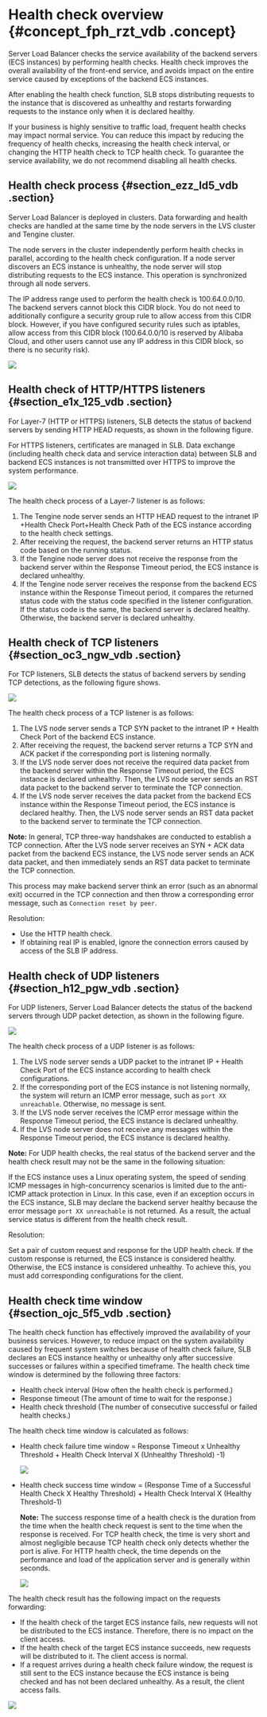 # Health check overview {#concept_fph_rzt_vdb .concept}

Server Load Balancer checks the service availability of the backend servers \(ECS instances\) by performing health checks. Health check improves the overall availability of the front-end service, and avoids impact on the entire service caused by exceptions of the backend ECS instances.

After enabling the health check function, SLB stops distributing requests to the instance that is discovered as unhealthy and restarts forwarding requests to the instance only when it is declared healthy.

If your business is highly sensitive to traffic load, frequent health checks may impact normal service. You can reduce this impact by reducing the frequency of health checks, increasing the health check interval, or changing the HTTP health check to TCP health check. To guarantee the service availability, we do not recommend disabling all health checks.

## Health check process {#section_ezz_ld5_vdb .section}

Server Load Balancer is deployed in clusters. Data forwarding and health checks are handled at the same time by the node servers in the LVS cluster and Tengine cluster.

The node servers in the cluster independently perform health checks in parallel, according to the health check configuration. If a node server discovers an ECS instance is unhealthy, the node server will stop distributing requests to the ECS instance. This operation is synchronized through all node servers.

The IP address range used to perform the health check is 100.64.0.0/10. The backend servers cannot block this CIDR block. You do not need to additionally configure a security group rule to allow access from this CIDR block. However, if you have configured security rules such as iptables, allow access from this CIDR block \(100.64.0.0/10 is reserved by Alibaba Cloud, and other users cannot use any IP address in this CIDR block, so there is no security risk\).

![](http://static-aliyun-doc.oss-cn-hangzhou.aliyuncs.com/assets/img/4137/15645484052542_en-US.png)

## Health check of HTTP/HTTPS listeners {#section_e1x_125_vdb .section}

For Layer-7 \(HTTP or HTTPS\) listeners, SLB detects the status of backend servers by sending HTTP HEAD requests, as shown in the following figure.

For HTTPS listeners, certificates are managed in SLB. Data exchange \(including health check data and service interaction data\) between SLB and backend ECS instances is not transmitted over HTTPS to improve the system performance.

![](http://static-aliyun-doc.oss-cn-hangzhou.aliyuncs.com/assets/img/4137/15645484052543_en-US.png)

The health check process of a Layer-7 listener is as follows:

1.  The Tengine node server sends an HTTP HEAD request to the intranet IP +Health Check Port+Health Check Path of the ECS instance according to the health check settings.
2.  After receiving the request, the backend server returns an HTTP status code based on the running status.
3.  If the Tengine node server does not receive the response from the backend server within the Response Timeout period, the ECS instance is declared unhealthy.
4.  If the Tengine node server receives the response from the backend ECS instance within the Response Timeout period, it compares the returned status code with the status code specified in the listener configuration. If the status code is the same, the backend server is declared healthy. Otherwise, the backend server is declared unhealthy.

## Health check of TCP listeners {#section_oc3_ngw_vdb .section}

For TCP listeners, SLB detects the status of backend servers by sending TCP detections, as the following figure shows.

![](http://static-aliyun-doc.oss-cn-hangzhou.aliyuncs.com/assets/img/4137/15645484052549_en-US.png)

The health check process of a TCP listener is as follows:

1.  The LVS node server sends a TCP SYN packet to the intranet IP + Health Check Port of the backend ECS instance.
2.  After receiving the request, the backend server returns a TCP SYN and ACK packet if the corresponding port is listening normally.
3.  If the LVS node server does not receive the required data packet from the backend server within the Response Timeout period, the ECS instance is declared unhealthy. Then, the LVS node server sends an RST data packet to the backend server to terminate the TCP connection.
4.  If the LVS node server receives the data packet from the backend ECS instance within the Response Timeout period, the ECS instance is declared healthy. Then, the LVS node server sends an RST data packet to the backend server to terminate the TCP connection.

**Note:** In general, TCP three-way handshakes are conducted to establish a TCP connection. After the LVS node server receives an SYN + ACK data packet from the backend ECS instance, the LVS node server sends an ACK data packet, and then immediately sends an RST data packet to terminate the TCP connection.

This process may make backend server think an error \(such as an abnormal exit\) occurred in the TCP connection and then throw a corresponding error message, such as `Connection reset by peer`.

Resolution:

-   Use the HTTP health check.
-   If obtaining real IP is enabled, ignore the connection errors caused by access of the SLB IP address.

## Health check of UDP listeners {#section_h12_pgw_vdb .section}

For UDP listeners, Server Load Balancer detects the status of the backend servers through UDP packet detection, as shown in the following figure.

![](http://static-aliyun-doc.oss-cn-hangzhou.aliyuncs.com/assets/img/4137/15645484052566_en-US.png)

The health check process of a UDP listener is as follows:

1.  The LVS node server sends a UDP packet to the intranet IP + Health Check Port of the ECS instance according to health check configurations.
2.  If the corresponding port of the ECS instance is not listening normally, the system will return an ICMP error message, such as `port XX unreachable`. Otherwise, no message is sent.
3.  If the LVS node server receives the ICMP error message within the Response Timeout period, the ECS instance is declared unhealthy.
4.  If the LVS node server does not receive any messages within the Response Timeout period, the ECS instance is declared healthy.

**Note:** For UDP health checks, the real status of the backend server and the health check result may not be the same in the following situation:

If the ECS instance uses a Linux operating system, the speed of sending ICMP messages in high-concurrency scenarios is limited due to the anti-ICMP attack protection in Linux. In this case, even if an exception occurs in the ECS instance, SLB may declare the backend server healthy because the error message `port XX unreachable` is not returned. As a result, the actual service status is different from the health check result.

Resolution:

Set a pair of custom request and response for the UDP health check. If the custom response is returned, the ECS instance is considered healthy. Otherwise, the ECS instance is considered unhealthy. To achieve this, you must add corresponding configurations for the client.

## Health check time window {#section_ojc_5f5_vdb .section}

The health check function has effectively improved the availability of your business services. However, to reduce impact on the system availability caused by frequent system switches because of health check failure, SLB declares an ECS instance healthy or unhealthy only after successive successes or failures within a specified timeframe. The health check time window is determined by the following three factors:

-   Health check interval \(How often the health check is performed.\)
-   Response timeout \(The amount of time to wait for the response.\)
-   Health check threshold \(The number of consecutive successful or failed health checks.\)

The health check time window is calculated as follows:

-   Health check failure time window = Response Timeout x Unhealthy Threshold + Health Check Interval X \(Unhealthy Threshold\) -1\)

    ![](http://static-aliyun-doc.oss-cn-hangzhou.aliyuncs.com/assets/img/4137/15645484052568_en-US.png)

-   Health check success time window = \(Response Time of a Successful Health Check X Healthy Threshold\) + Health Check Interval X \(Healthy Threshold-1\)

    **Note:** The success response time of a health check is the duration from the time when the health check request is sent to the time when the response is received. For TCP health check, the time is very short and almost negligible because TCP health check only detects whether the port is alive. For HTTP health check, the time depends on the performance and load of the application server and is generally within seconds.

    ![](http://static-aliyun-doc.oss-cn-hangzhou.aliyuncs.com/assets/img/4137/15645484062570_en-US.png)


The health check result has the following impact on the requests forwarding:

-   If the health check of the target ECS instance fails, new requests will not be distributed to the ECS instance. Therefore, there is no impact on the client access.
-   If the health check of the target ECS instance succeeds, new requests will be distributed to it. The client access is normal.
-   If a request arrives during a health check failure window, the request is still sent to the ECS instance because the ECS instance is being checked and has not been declared unhealthy. As a result, the client access fails.

![](http://static-aliyun-doc.oss-cn-hangzhou.aliyuncs.com/assets/img/4137/15645484062571_en-US.png)

